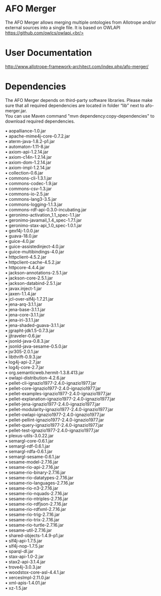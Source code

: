﻿# AFO Merger
The AFO Merger allows merging multiple ontologies from Allotrope and/or external sources into a single file. It is based on OWLAPI https://github.com/owlcs/owlapi.<br/>

# User Documentation
http://www.allotrope-framework-architect.com/index.php/afo-merger/  

# Dependencies
The AFO Merger depends on third-party software libraries.
Please make sure that all required dependencies are located in folder “lib” next to afo-merger.jar.<br/>
You can use Maven command "mvn dependency:copy-dependencies" to download required dependencies.<br/>  

• aopalliance-1.0.jar<br/>
• apache-mime4j-core-0.7.2.jar<br/>
• aterm-java-1.8.2-p1.jar<br/>
• automaton-1.11-8.jar<br/>
• axiom-api-1.2.14.jar<br/>
• axiom-c14n-1.2.14.jar<br/>
• axiom-dom-1.2.14.jar<br/>
• axiom-impl-1.2.14.jar<br/>
• collection-0.6.jar<br/>
• commons-cli-1.3.1.jar<br/>
• commons-codec-1.9.jar<br/>
• commons-csv-1.3.jar<br/>
• commons-io-2.5.jar<br/>
• commons-lang3-3.5.jar<br/>
• commons-logging-1.1.3.jar<br/>
• commons-rdf-api-0.3.0-incubating.jar<br/>
• geronimo-activation_1.1_spec-1.1.jar<br/>
• geronimo-javamail_1.4_spec-1.7.1.jar<br/>
• geronimo-stax-api_1.0_spec-1.0.1.jar<br/>
• gexf4j-1.0.0.jar<br/>
• guava-18.0.jar<br/>
• guice-4.0.jar<br/>
• guice-assistedinject-4.0.jar<br/>
• guice-multibindings-4.0.jar<br/>
• httpclient-4.5.2.jar<br/>
• httpclient-cache-4.5.2.jar<br/>
• httpcore-4.4.4.jar<br/>
• jackson-annotations-2.5.1.jar<br/>
• jackson-core-2.5.1.jar<br/>
• jackson-databind-2.5.1.jar<br/>
• javax.inject-1.jar<br/>
• jaxen-1.1.4.jar<br/>
• jcl-over-slf4j-1.7.21.jar<br/>
• jena-arq-3.1.1.jar<br/>
• jena-base-3.1.1.jar<br/>
• jena-core-3.1.1.jar<br/>
• jena-iri-3.1.1.jar<br/>
• jena-shaded-guava-3.1.1.jar<br/>
• jgrapht-jdk1.5-0.7.3.jar<br/>
• jjtraveler-0.6.jar<br/>
• jsonld-java-0.8.3.jar<br/>
• jsonld-java-sesame-0.5.0.jar<br/>
• jsr305-2.0.1.jar<br/>
• libthrift-0.9.3.jar<br/>
• log4j-api-2.7.jar<br/>
• log4j-core-2.7.jar<br/>
• org.semanticweb.hermit-1.3.8.413.jar<br/>
• owlapi-distribution-4.2.6.jar<br/>
• pellet-cli-ignazio1977-2.4.0-ignazio1977.jar<br/>
• pellet-core-ignazio1977-2.4.0-ignazio1977.jar<br/>
• pellet-examples-ignazio1977-2.4.0-ignazio1977.jar<br/>
• pellet-explanation-ignazio1977-2.4.0-ignazio1977.jar<br/>
• pellet-jena-ignazio1977-2.4.0-ignazio1977.jar<br/>
• pellet-modularity-ignazio1977-2.4.0-ignazio1977.jar<br/>
• pellet-owlapi-ignazio1977-2.4.0-ignazio1977.jar<br/>
• pellet-pellint-ignazio1977-2.4.0-ignazio1977.jar<br/>
• pellet-query-ignazio1977-2.4.0-ignazio1977.jar<br/>
• pellet-test-ignazio1977-2.4.0-ignazio1977.jar<br/>
• plexus-utils-3.0.22.jar<br/>
• semargl-core-0.6.1.jar<br/>
• semargl-rdf-0.6.1.jar<br/>
• semargl-rdfa-0.6.1.jar<br/>
• semargl-sesame-0.6.1.jar<br/>
• sesame-model-2.7.16.jar<br/>
• sesame-rio-api-2.7.16.jar<br/>
• sesame-rio-binary-2.7.16.jar<br/>
• sesame-rio-datatypes-2.7.16.jar<br/>
• sesame-rio-languages-2.7.16.jar<br/>
• sesame-rio-n3-2.7.16.jar<br/>
• sesame-rio-nquads-2.7.16.jar<br/>
• sesame-rio-ntriples-2.7.16.jar<br/>
• sesame-rio-rdfjson-2.7.16.jar<br/>
• sesame-rio-rdfxml-2.7.16.jar<br/>
• sesame-rio-trig-2.7.16.jar<br/>
• sesame-rio-trix-2.7.16.jar<br/>
• sesame-rio-turtle-2.7.16.jar<br/>
• sesame-util-2.7.16.jar<br/>
• shared-objects-1.4.9-p1.jar<br/>
• slf4j-api-1.7.5.jar<br/>
• slf4j-nop-1.7.5.jar<br/>
• sparql-dl.jar<br/>
• stax-api-1.0-2.jar<br/>
• stax2-api-3.1.4.jar<br/>
• trove4j-3.0.3.jar<br/>
• woodstox-core-asl-4.4.1.jar<br/>
• xercesImpl-2.11.0.jar<br/>
• xml-apis-1.4.01.jar<br/>
• xz-1.5.jar
